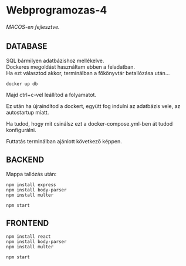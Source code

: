 # Webprogramozas-4
###### MACOS-en fejlesztve.

## DATABASE
SQL bármilyen adatbázishoz mellékelve. <br>
Dockeres megoldást használtam ebben a feladatban.<br>
Ha ezt választod akkor, terminálban a főkönyvtár betallózása után...
```shell
docker up db
```
Majd ctrl+c-vel leállítod a folyamatot.

Ez után ha újraindítod a dockert, együtt fog indulni az adatbázis vele, az autostartup miatt.

Ha tudod, hogy mit csinálsz ezt a docker-compose.yml-ben át tudod konfigurálni.


Futtatás terminálban ajánlott következő képpen.
## BACKEND
Mappa tallózás után:
```shell
npm install express
npm install body-parser
npm install multer

npm start
```

## FRONTEND
```
npm install react
npm install body-parser
npm install multer

npm start
```